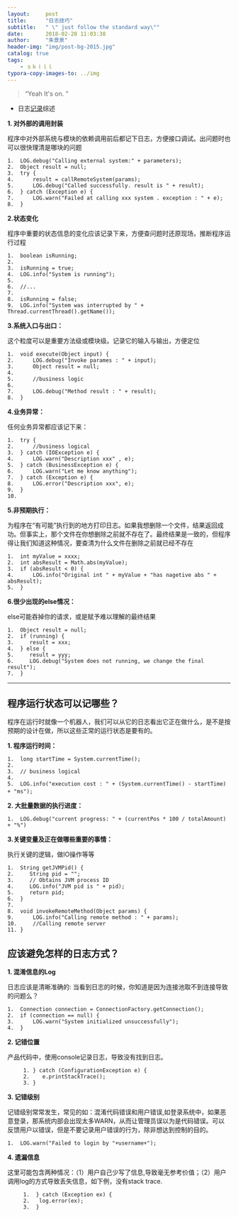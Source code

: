```yaml
---
layout:     post
title:      "日志技巧"
subtitle:   " \" just follow the standard way\""
date:       2018-02-28 11:03:38
author:     "朱景泉"
header-img: "img/post-bg-2015.jpg"
catalog: true
tags:
    - ｓｋｉｌｌ
typora-copy-images-to: ../img
---
```


> “Yeah It's on. ”

- 日志[记录](http://www.infoq.com/cn/articles/why-and-how-log)综述

**1. 对外部的调用封装**

程序中对外部系统与模块的依赖调用前后都记下日志，方便接口调试。出问题时也可以很快理清是哪块的问题

```
1.  LOG.debug("Calling external system:" + parameters);  
2.  Object result = null;  
3.  try {  
4.      result = callRemoteSystem(params);  
5.      LOG.debug("Called successfully. result is " + result);  
6.  } catch (Exception e) {  
7.      LOG.warn("Failed at calling xxx system . exception : " + e);  
8.  }  
```

**2.状态变化**

程序中重要的状态信息的变化应该记录下来，方便查问题时还原现场，推断程序运行过程

```
1.  boolean isRunning;  
2.    
3.  isRunning = true;  
4.  LOG.info("System is running");  
5.    
6.  //...  
7.    
8.  isRunning = false;  
9.  LOG.info("System was interrupted by " + Thread.currentThread().getName());  
```

**3.系统入口与出口：**

这个粒度可以是重要方法级或模块级。记录它的输入与输出，方便定位

```
1.  void execute(Object input) {  
2.      LOG.debug("Invoke parames : " + input);  
3.      Object result = null;  
4.        
5.      //business logic
6.        
7.      LOG.debug("Method result : " + result);  
8.  }  
```

**4.业务异常：**

任何业务异常都应该记下来：

```
1.  try {  
2.      //business logical  
3.  } catch (IOException e) {  
4.      LOG.warn("Description xxx" , e);  
5.  } catch (BusinessException e) {  
6.      LOG.warn("Let me know anything");  
7.  } catch (Exception e) {  
8.      LOG.error("Description xxx", e);  
9.  }  
10.   
```

**5.非预期执行：**

为程序在“有可能”执行到的地方打印日志。如果我想删除一个文件，结果返回成功。但事实上，那个文件在你想删除之前就不存在了。最终结果是一致的，但程序得让我们知道这种情况，要查清为什么文件在删除之前就已经不存在

```
1.  int myValue = xxxx;  
2.  int absResult = Math.abs(myValue);  
3.  if (absResult < 0) {  
4.      LOG.info("Original int " + myValue + "has nagetive abs " + absResult);  
5.  }  
```

**6.很少出现的else情况：**

else可能吞掉你的请求，或是赋予难以理解的最终结果

```
1.  Object result = null;  
2.  if (running) {  
3.     result = xxx;  
4.  } else {  
5.     result = yyy;  
6.     LOG.debug("System does not running, we change the final result");  
7.  }  
```



---

## 程序运行状态可以记哪些？

程序在运行时就像一个机器人，我们可以从它的日志看出它正在做什么，是不是按预期的设计在做，所以这些正常的运行状态是要有的。

**1. 程序运行时间：**

```
1.  long startTime = System.currentTime();  
2.    
3.  // business logical  
4.    
5.  LOG.info("execution cost : " + (System.currentTime() - startTime) + "ms");　  
```

**2. 大批量数据的执行进度：**

```
1.  LOG.debug("current progress: " + (currentPos * 100 / totalAmount) + "%")
```

**3.关键变量及正在做哪些重要的事情：**

执行关键的逻辑，做IO操作等等

```
1.  String getJVMPid() {  
2.     String pid = "";  
3.     // Obtains JVM process ID  
4.     LOG.info("JVM pid is " + pid);  
5.     return pid;  
6.  }  
7.    
8.  void invokeRemoteMethod(Object params) {  
9.      LOG.info("Calling remote method : " + params);  
10.     //Calling remote server  
11. }  
```

## 应该避免怎样的日志方式？

**1. 混淆信息的Log**

日志应该是清晰准确的: 当看到日志的时候，你知道是因为连接池取不到连接导致的问题么？

```
1.  Connection connection = ConnectionFactory.getConnection();  
2.  if (connection == null) {  
3.      LOG.warn("System initialized unsuccessfully");  
4.  }  

```

**2. 记错位置**

产品代码中，使用console记录日志，导致没有找到日志。

```
     1. } catch (ConfigurationException e) {
     2.    e.printStackTrace();
     3. }
```

**3. 记错级别**

记错级别常常发生，常见的如：混淆代码错误和用户错误,如登录系统中，如果恶意登录，那系统内部会出现太多WARN，从而让管理员误以为是代码错误。可以反馈用户以错误，但是不要记录用户错误的行为，除非想达到控制的目的。

```
1.  LOG.warn("Failed to login by "+username+");
```

**4. 遗漏信息**

这里可能包含两种情况：（1）用户自己少写了信息,导致毫无参考价值；（2）用户调用log的方式导致丢失信息，如下例，没有stack trace.

```
     1.  } catch (Exception ex) {
     2.   log.error(ex);
     3.  }
```